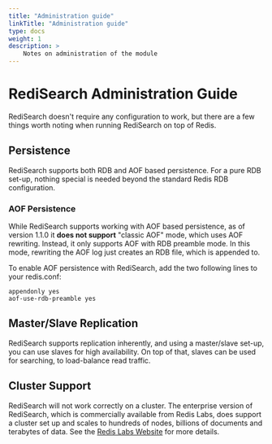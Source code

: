 ```yaml
---
title: "Administration guide"
linkTitle: "Administration guide"
type: docs
weight: 1
description: >
    Notes on administration of the module
---
```


# RediSearch Administration Guide

RediSearch doesn't require any configuration to work, but there are a few things worth noting when running RediSearch on top of Redis.

## Persistence

RediSearch supports both RDB and AOF based persistence. For a pure RDB set-up, nothing special is needed beyond the standard Redis RDB configuration.

### AOF Persistence

While RediSearch supports working with AOF based persistence, as of version 1.1.0 it **does not support** "classic AOF" mode, which uses AOF rewriting. Instead, it only supports AOF with RDB preamble mode. In this mode, rewriting the AOF log just creates an RDB file, which is appended to. 

To enable AOF persistence with RediSearch, add the two following lines to your redis.conf:

```
appendonly yes
aof-use-rdb-preamble yes
``` 

## Master/Slave Replication

RediSearch supports replication inherently, and using a master/slave set-up, you can use slaves for high availability. On top of that, slaves can be used for searching, to load-balance read traffic. 

## Cluster Support

RediSearch will not work correctly on a cluster. The enterprise version of RediSearch, which is commercially available from Redis Labs, does support a cluster set up and scales to hundreds of nodes, billions of documents and terabytes of data. See the [Redis Labs Website](https://redislabs.com/redis-enterprise-documentation/developing/modules/redisearch/) for more details. 
